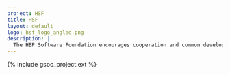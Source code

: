 ```yaml
---
project: HSF
title: HSF
layout: default
logo: hsf_logo_angled.png
description: |
  The HEP Software Foundation encourages cooperation and common development of software in High Energy Physics. The HSF hosts a number of software projects where developers are working to solve current problems in particle physics.
---
```


{% include gsoc_project.ext %}
